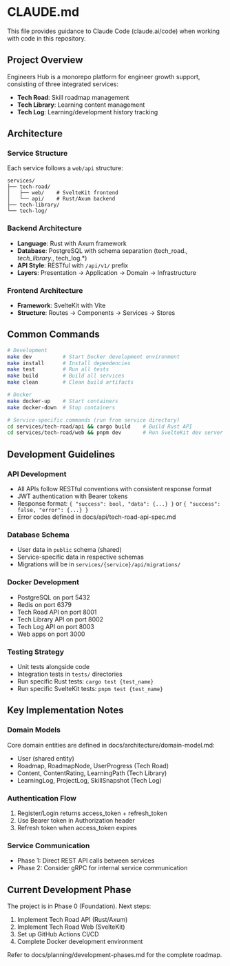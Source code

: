 # CLAUDE.md

This file provides guidance to Claude Code (claude.ai/code) when working with code in this repository.

## Project Overview

Engineers Hub is a monorepo platform for engineer growth support, consisting of three integrated services:
- **Tech Road**: Skill roadmap management
- **Tech Library**: Learning content management  
- **Tech Log**: Learning/development history tracking

## Architecture

### Service Structure
Each service follows a `web/api` structure:
```
services/
├── tech-road/
│   ├── web/    # SvelteKit frontend
│   └── api/    # Rust/Axum backend
├── tech-library/
└── tech-log/
```

### Backend Architecture
- **Language**: Rust with Axum framework
- **Database**: PostgreSQL with schema separation (tech_road.*, tech_library.*, tech_log.*)
- **API Style**: RESTful with `/api/v1/` prefix
- **Layers**: Presentation → Application → Domain → Infrastructure

### Frontend Architecture
- **Framework**: SvelteKit with Vite
- **Structure**: Routes → Components → Services → Stores

## Common Commands

```bash
# Development
make dev          # Start Docker development environment
make install      # Install dependencies
make test         # Run all tests
make build        # Build all services
make clean        # Clean build artifacts

# Docker
make docker-up    # Start containers
make docker-down  # Stop containers

# Service-specific commands (run from service directory)
cd services/tech-road/api && cargo build    # Build Rust API
cd services/tech-road/web && pnpm dev       # Run SvelteKit dev server
```

## Development Guidelines

### API Development
- All APIs follow RESTful conventions with consistent response format
- JWT authentication with Bearer tokens
- Response format: `{ "success": bool, "data": {...} }` or `{ "success": false, "error": {...} }`
- Error codes defined in docs/api/tech-road-api-spec.md

### Database Schema
- User data in `public` schema (shared)
- Service-specific data in respective schemas
- Migrations will be in `services/{service}/api/migrations/`

### Docker Development
- PostgreSQL on port 5432
- Redis on port 6379
- Tech Road API on port 8001
- Tech Library API on port 8002  
- Tech Log API on port 8003
- Web apps on port 3000

### Testing Strategy
- Unit tests alongside code
- Integration tests in `tests/` directories
- Run specific Rust tests: `cargo test {test_name}`
- Run specific SvelteKit tests: `pnpm test {test_name}`

## Key Implementation Notes

### Domain Models
Core domain entities are defined in docs/architecture/domain-model.md:
- User (shared entity)
- Roadmap, RoadmapNode, UserProgress (Tech Road)
- Content, ContentRating, LearningPath (Tech Library)
- LearningLog, ProjectLog, SkillSnapshot (Tech Log)

### Authentication Flow
1. Register/Login returns access_token + refresh_token
2. Use Bearer token in Authorization header
3. Refresh token when access_token expires

### Service Communication
- Phase 1: Direct REST API calls between services
- Phase 2: Consider gRPC for internal service communication

## Current Development Phase

The project is in Phase 0 (Foundation). Next steps:
1. Implement Tech Road API (Rust/Axum)
2. Implement Tech Road Web (SvelteKit)
3. Set up GitHub Actions CI/CD
4. Complete Docker development environment

Refer to docs/planning/development-phases.md for the complete roadmap.